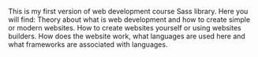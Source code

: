 This is my first version of web development course Sass library.
Here you will find:
Theory about what is web development and how to create simple or modern websites. How to create websites yourself or using websites builders. How does the website work, what languages are used here and what frameworks are associated with languages.
 
 
